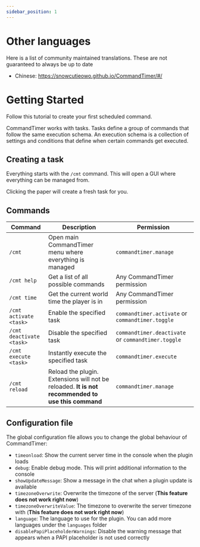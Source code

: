 ```yaml
---
sidebar_position: 1
---
```


# Other languages

Here is a list of community maintained translations. These are not guaranteed to always be up to date

- Chinese: https://snowcutieowo.github.io/CommandTimer/#/


# Getting Started

Follow this tutorial to create your first scheduled command.

CommandTimer works with tasks. Tasks define a group of commands that follow the same execution schema. An execution
schema is a collection of settings and conditions that define when certain commands get executed.

## Creating a task

Everything starts with the `/cmt` command. This will open a GUI where everything can be managed from.

Clicking the paper will create a fresh task for you.

## Commands

| Command                  | Description                                                                                       | Permission                                          |
|--------------------------|---------------------------------------------------------------------------------------------------|-----------------------------------------------------|
| `/cmt`                   | Open main CommandTimer menu where everything is managed                                           | `commandtimer.manage`                               |
| `/cmt help`              | Get a list of all possible commands                                                               | Any CommandTimer permission                         |
| `/cmt time`              | Get the current world time the player is in                                                       | Any CommandTimer permission                         |
| `/cmt activate <task>`   | Enable the specified task                                                                         | `commandtimer.activate` or `commandtimer.toggle`    |
| `/cmt deactivate <task>` | Disable the specified task                                                                        | `commandtimer.deactivate`  or `commandtimer.toggle` |
| `/cmt execute <task>`    | Instantly execute the specified task                                                              | `commandtimer.execute`                              |
| `/cmt reload`            | Reload the plugin. Extensions will not be reloaded. **It is not recommended to use this command** | `commandtimer.manage`                               |

## Configuration file

The global configuration file allows you to change the global behaviour of CommandTimer:

- `timeonload`: Show the current server time in the console when the plugin loads
- `debug`: Enable debug mode. This will print additional information to the console
- `showUpdateMessage`: Show a message in the chat when a plugin update is available
- `timezoneOverwrite`: Overwrite the timezone of the server (**This feature does not work right now**)
- `timezoneOverwriteValue`: The timezone to overwrite the server timezone with (**This feature does not work right now**)
- `language`: The language to use for the plugin. You can add more languages under the `languages` folder
- `disablePapiPlaceholderWarnings`: Disable the warning message that appears when a PAPI placeholder is not used correctly